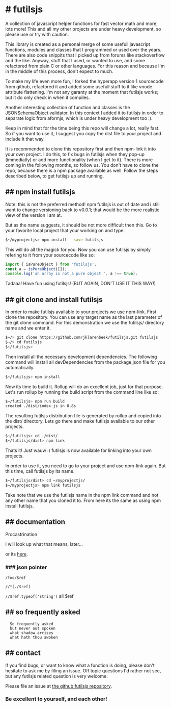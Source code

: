 # # futilsjs

A collection of javascript helper functions for fast vector math and more, lots more! This and all my other projects are under heavy development, so please use or try with caution.

This library is created as a personal merge of some usefull javascript functions, modules and classes that I programmed or used over the years. There are also code snippits that I picked up from forums like stackoverflow and the like. Anyway, stuff that I used, or wanted to use, and some refactored from plain C or other languages. For this reason and because I'm in the middle of this process, don't expect to much.

To make my life even more fun, I forked the hyperapp version 1 sourcecode from github, refactored it and added some usefull stuff to it like vnode attribute flattening. I'm not any garanty at the moment that futilsjs works; but it do only check in when it compiles.

Another interesting collection of function and classes is the JSONSchemaObject validator. In this context I added it to futilsjs in order to separate logic from aformjs, which is under heavy development too :).

Keep in mind that for the time being this repo will change a lot, really fast. So if you want to use it, I suggest you copy the dist file to your project and include it that way.

It is recommended to clone this repository first and then npm-link it into your own project. I do this, to fix bugs in futilsjs when they pop-up (immediatly) or add more functionality (when I get to it). There is more coming in the following months, so follow us. You don't have to clone the repo, because there is a npm package available as well. Follow the steps described below, to get futilsjs up and running.

## ## npm install futilsjs

Note: this is not the preferred method! npm futilsjs is out of date and i still want to change versioning back to v0.0.1; that would be the more realistic view of the version I am at.

But as the name suggests, it should be not more difficult then this. Go to your favorite local project that your working on and type:

```sh
$~/myprojectjs> npm install --save futilsjs
```

This will do all the magick for you. Now you can use futilsjs by simply refering to it from your sourcecode like so:

```js
import { isPureObject } from 'futilsjs';
const a = isPureObject([]);
console.log('an array is not a pure object ', a !== true);
```

Tadaaa! Have fun using futilsjs! (BUT AGAIN, DON'T USE IT THIS WAY!)

## ## git clone and install futilsjs

In order to make futilsjs available to your projects we use npm-link. First clone the repository. You can use any target name as the last parameter of the git clone command. For this demonstration we use the futilsjs/ directory name and we enter it.

```sh
$~/> git clone https://github.com/jklarenbeek/futilsjs.git futilsjs
$~/> cd futilsjs
$~/futilsjs>
```

Then install all the necessary development dependencies. The following command will install all devDependencies from the package.json file for you automatically.

```sh
$~/futilsjs> npm install
```

Now its time to build it. Rollup will do an excellent job, just for that purpose. Let's run rollup by running the build script from the command line like so:

```sh
$~/futilsjs> npm run build
created ./dist/index.js in 8.8s
```

The resulting futilsjs distribution file is generated by rollup and copied into the dist/ directory. Lets go there and make futilsjs available to our other projects.

```sh
$~/futilsjs> cd ./dist/
$~/futilsjs/dist> npm link
```

Thats it! Just wauw :) futilsjs is now available for linking into your own projects.

In order to use it, you need to go to your project and use npm-link again. But this time, call futilsjs by its name.

```sh
$~/futilsjs/dist> cd ~/myprojectjs/
$~/myprojectjs> npm link futilsjs
```

Take note that we use the futilsjs name in the npm link command and not any other name that you cloned it to. From here its the same as using npm install futilsjs.

## ## documentation

Procastrination

I will look up what that means, later...

or its [here](https://github.com/jklarenbeek/futilsjs/wiki).

### ### json pointer

`/foo/$ref`

`//*[./$ref]`

`//$ref:typeof('string')` all $ref

## ## so frequently asked

```
  So frequently asked
  but never out spoken
  what shadow arrises
  what hath thou awoken
```

## ## contact

If you find bugs, or want to know what a function is doing, please don't hesitate to ask me by filing an issue. Off topic questions I'd rather not see, but any futilsjs related question is very welcome.

Please file an issue at [the github futilsjs repository](https://github.com/jklarenbeek/futilsjs/issues).

### Be excellent to yourself, and each other!
